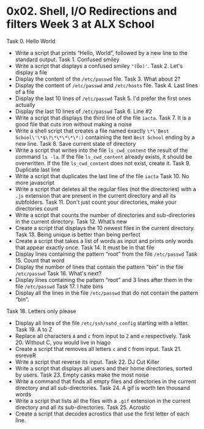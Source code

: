 # 0x02. Shell, I/O Redirections and filters Week 3 at ALX School
Task 0. Hello World
- Write a script that prints “Hello, World”, followed by a new line to the standard output.
Task 1. Confused smiley
- Write a script that displays a confused smiley `"(Ôo)'`.
Task 2. Let's display a file
- Display the content of the `/etc/passwd` file.
Task 3. What about 2?
- Display the content of `/etc/passwd` and `/etc/hosts` file.
Task 4. Last lines of a file
- Display the last 10 lines of `/etc/passwd` 
Task 5. I'd prefer the first ones actually
- Display the last 10 lines of `/etc/passwd`
Task 6. Line #2 
- Write a script that displays the third line of the file `iacta`. 
Task 7. It is a good file that cuts iron without making a noise
- Write a shell script that creates a file named exactly `\*\'Best School\'\*$\?\*\*\*\*\*:)` containing the text `Best School` ending by a new line. 
Task 8. Save current state of directory 
- Write a script that writes into the file `ls_cwd_content` the result of the command `ls -la`. If the file `ls_cwd_content` already exists, it should be overwritten. If the file `ls_cwd_content` does not exist, create it. 
Task 9. Duplicate last line
- Write a script that duplicates the last line of the file `iacta`
Task 10. No more javascript
- Write a script that deletes all the regular files (not the directories) with a `.js` extension that are present in the current directory and all its subfolders.
Task 11. Don't just count your directories, make your directories count
- Write a script that counts the number of directories and sub-directories in the current directory.
Task 12. What’s new
- Create a script that displays the 10 newest files in the current directory.
Task 13. Being unique is better than being perfect
- Create a script that takes a list of words as input and prints only words that appear exactly once.
Task 14. It must be in that file
- Display lines containing the pattern “root” from the file `/etc/passwd`
Task 15. Count that word
- Display the number of lines that contain the pattern “bin” in the file  `/etc/passwd`
Task 16. What's next?
- Display lines containing the pattern “root” and 3 lines after them in the file `/etc/passwd`
Task 17. I hate bins
- Display all the lines in the file `/etc/passwd` that do not contain the pattern “bin”. 
 
Task 18. Letters only please
- Display all lines of the file `/etc/ssh/sshd_config` starting with a letter.
Task 19. A to Z
- Replace all characters `A` and `c` from input to `Z` and `e` respectively.
Task 20. Without C, you would live in hiago
- Create a script that removes all letters `c` and `C` from input.
Task 21. esreveR
- Write a script that reverse its input.
Task 22. DJ Cut Killer
- Write a script that displays all users and their home directories, sorted by users.
Task 23. Empty casks make the most noise
- Write a command that finds all empty files and directories in the current directory and all sub-directories.
Task 24. A gif is worth ten thousand words
- Write a script that lists all the files with a `.gif` extension in the current directory and all its sub-directories.
Task 25. Acrostic
- Create a script that decodes acrostics that use the first letter of each line.
